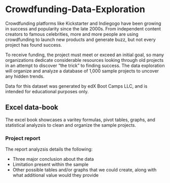 # Crowdfunding-Data-Exploration
Crowdfunding platforms like Kickstarter and Indiegogo have been growing in success and popularity since the late 2000s. From independent content creators to famous celebrities, more and more people are using crowdfunding to launch new products and generate buzz, but not every project has found success.

To receive funding, the project must meet or exceed an initial goal, so many organizations dedicate considerable resources looking through old projects in an attempt to discover “the trick” to finding success.  The data exploration will organize and analyze a database of 1,000 sample projects to uncover any hidden trends.

Data for this dataset was generated by edX Boot Camps LLC, and is intended for educational purposes only.
## Excel data-book
The excel book showcases a varitey formulas, pivot tables, graphs, and statistical analyzsis to clean and organize the sample projects. 

### Project report
The report analyzsis details the following: 
* Three major conclusion about the data
* Limitation present within the sample
* Other possible tables and/or graphs that we could create, along with what additional value would they provide


